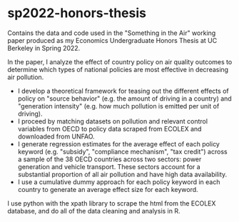 # sp2022-honors-thesis
Contains the data and code used in the "Something in the Air" working paper produced as my Economics Undergraduate Honors Thesis at UC Berkeley in Spring 2022.

In the paper, I analyze the effect of country policy on air quality outcomes to determine which types of national policies are most effective in decreasing air pollution.
* I develop a theoretical framework for teasing out the different effects of policy on "source behavior" (e.g. the amount of driving in a country) and "generation intensity" (e.g. how much pollution is emitted per unit of driving).
* I proceed by matching datasets on pollution and relevant control variables from OECD to policy data scraped from ECOLEX and downloaded from UNFAO.  
* I generate regression estimates for the average effect of each policy keyword (e.g. "subsidy", "compliance mechanism", "tax credit") across a sample of the 38 OECD countries across two sectors: power generation and vehicle transport.  These sectors account for a substantial proportion of all air pollution and have high data availability.  
* I use a cumulative dummy approach for each policy keyword in each country to generate an average effect size for each keyword.  

I use python with the xpath library to scrape the html from the ECOLEX database, and do all of the data cleaning and analysis in R.
